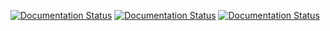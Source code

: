 [![Documentation Status](https://readthedocs.org/projects/test-doc-paulyang0125/badge/?version=latest)](https://test-doc-paulyang0125.readthedocs.io/en/latest/?badge=latest)
[![Documentation Status](https://readthedocs.org/projects/test-doc-paulyang0125/badge/?version=latest)](https://test-doc-paulyang0125.readthedocs.io/en/latest/?badge=latest)
[![Documentation Status](https://readthedocs.org/projects/test-doc-paulyang0125/badge/?version=latest)](https://test-doc-paulyang0125.readthedocs.io/en/latest/?badge=latest)
